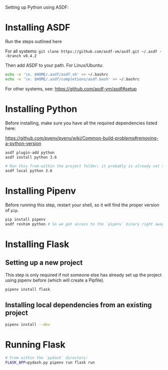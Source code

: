 Setting up Python using ASDF:


# Installing ASDF

Run the steps outlined here

For all systems:
`git clone https://github.com/asdf-vm/asdf.git ~/.asdf --branch v0.4.2`

Then add ASDF to your path. For Linux/Ubuntu:

```bash
echo -e '\n. $HOME/.asdf/asdf.sh' >> ~/.bashrc
echo -e '\n. $HOME/.asdf/completions/asdf.bash' >> ~/.bashrc
```

For other systems, see: https://github.com/asdf-vm/asdf#setup

# Installing Python

Before installing, make sure you have all the required dependencies listed here:

https://github.com/pyenv/pyenv/wiki/Common-build-problems#removing-a-python-version

```bash
asdf plugin-add python
asdf install python 3.6

# Run this from within the project folder; it probably is already set to 3.6 by the `.tool-versions`-file that is there
asdf local python 3.6
```

# Installing Pipenv

Before running this step, restart your shell, so it will find the proper version of `pip`.

```bash
pip install pipenv
asdf reshim python # So we get access to the `pipenv` binary right away
```

# Installing Flask

## Setting up a new project

This step is only required if not someone else has already set up the project using pipenv before (which will create a Pipfile).

```bash
pipenv install flask
```

## Installing local dependencies from an existing project

```bash
pipenv install --dev
```

# Running Flask

```bash
# From within the `pydash` directory:
FLASK_APP=pydash.py pipenv run flask run
```
